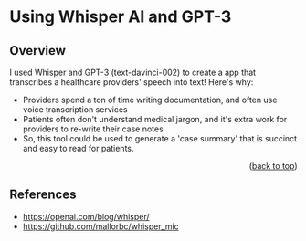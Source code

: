 <!-- ABOUT THE PROJECT -->
# Using Whisper AI and GPT-3

## Overview

I used Whisper and GPT-3 (text-davinci-002) to create a app that transcribes a healthcare providers' speech into text!
Here's why:
* Providers spend a ton of time writing documentation, and often use voice transcription services
* Patients often don't understand medical jargon, and it's extra work for providers to re-write their case notes
* So, this tool could be used to generate a 'case summary' that is succinct and easy to read for patients.

<p align="right">(<a href="#readme-top">back to top</a>)</p>

## References
- https://openai.com/blog/whisper/
- https://github.com/mallorbc/whisper_mic

